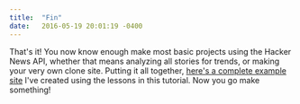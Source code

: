 ```yaml
---
title:  "Fin"
date:   2016-05-19 20:01:19 -0400
---
```

That's it! You now know enough make most basic projects using the Hacker News API, whether that means analyzing all stories for trends, or making your very own clone site. Putting it all together, [here's a complete example site](http://hnews.co) I've created using the lessons in this tutorial. Now you go make something!